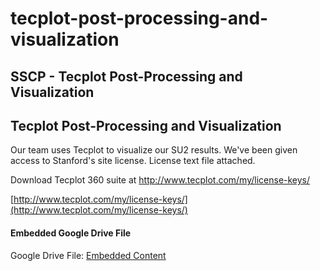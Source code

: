# tecplot-post-processing-and-visualization

## SSCP - Tecplot Post-Processing and Visualization

## Tecplot Post-Processing and Visualization

Our team uses Tecplot to visualize our SU2 results. We've been given access to Stanford's site license. License text file attached.&#x20;

Download Tecplot 360 suite at http://www.tecplot.com/my/license-keys/

[http://www.tecplot.com/my/license-keys/](http://www.tecplot.com/my/license-keys/)

#### Embedded Google Drive File

Google Drive File: [Embedded Content](https://drive.google.com/embeddedfolderview?id=1ucfFELZVkf0-TWIa8WLWlRdKqr0gW9Z_#list)
